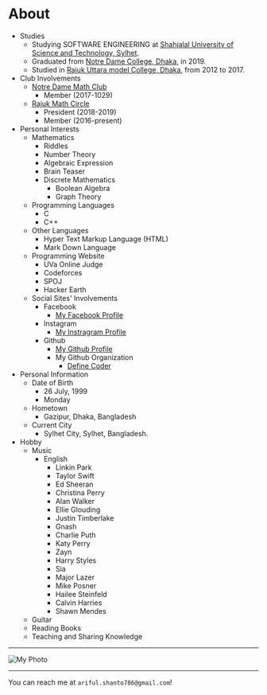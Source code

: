 # About
- Studies
    - Studying SOFTWARE ENGINEERING at [Shahjalal University of Science and Technology, Sylhet](sust.edu).
    - Graduated from [Notre Dame College, Dhaka](notredamecollege-dhaka.com), in 2019.
    - Studied in [Rajuk Uttara model College, Dhaka](rajukcollege.net), from 2012 to 2017.
- Club Involvements
    - [Notre Dame Math Club](https://facebook.com/official.ndmc)
        - Member (2017-1029)
    - [Rajuk Math Circle](https://facebook.com/rajukmathcircle)
        - President (2018-2019)
        - Member (2016-present)
- Personal Interests
    - Mathematics
        - Riddles
        - Number Theory
        - Algebraic Expression
        - Brain Teaser
        - Discrete Mathematics
            - Boolean Algebra
            - Graph Theory
    - Programming Languages
        - C
        - C++
    - Other Languages
        - Hyper Text Markup Language (HTML)
        - Mark Down Language
    - Programming Website
        - UVa Online Judge
        - Codeforces
        - SPOJ
        - Hacker Earth
    - Social Sites' Involvements
        - Facebook
            - [My Facebook Profile](https://facebook.com/shanto3585)
        - Instagram
            - [My Instragram Profile](https://www.instagram.com/____s___h___a___n___t___o____/)
        - Github
            - [My Github Profile](https://github.com/shanto-swe029)
            - My Github Organization
                - [Define Coder](https://github.com/definecoder)
- Personal Information
    - Date of Birth
        - 26 July, 1999
        - Monday
    - Hometown
        - Gazipur, Dhaka, Bangladesh
    - Current City
        - Sylhet City, Sylhet, Bangladesh.
- Hobby
    - Music
        - English
            - Linkin Park
            - Taylor Swift
            - Ed Sheeran
            - Christina Perry
            - Alan Walker
            - Ellie Glouding
            - Justin Timberlake
            - Gnash
            - Charlie Puth
            - Katy Perry
            - Zayn
            - Harry Styles
            - Sia
            - Major Lazer
            - Mike Posner
            - Hailee Steinfeld
            - Calvin Harries
            - Shawn Mendes
    - Guitar
    - Reading Books
    - Teaching and Sharing Knowledge


***

![My Photo](https://shanto-swe029.github.io/shanto.jpg)<br/>

***

You can reach me at `ariful.shanto786@gmail.c­om`!
